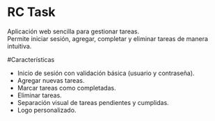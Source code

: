 # RC Task 

Aplicación web sencilla para gestionar tareas.  
Permite iniciar sesión, agregar, completar y eliminar tareas de manera intuitiva.  

#Características

- Inicio de sesión con validación básica (usuario y contraseña).
- Agregar nuevas tareas.
- Marcar tareas como completadas.
- Eliminar tareas.
- Separación visual de tareas pendientes y cumplidas.
- Logo personalizado.

